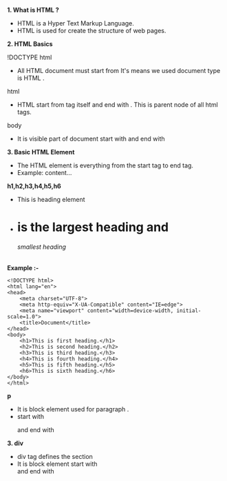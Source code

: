 **1. What is HTML ?**
- HTML is a Hyper Text Markup Language.
- HTML is used for create the structure of web pages.

**2. HTML Basics**

!DOCTYPE html
- All HTML document must start from <!DOCTYPE html> It's means we used document type is HTML .


html
- HTML start from <html> tag itself and end with </html>. This is parent node of all html tags.


body
- It is visible part of document start with <body> and end with </body>


**3. Basic HTML Element**
- The HTML element is everything from the start tag to end tag.
- Example: <tagname>content...</tagname>


**h1,h2,h3,h4,h5,h6**
- This is heading element
- <h1> is the largest heading and <h6> smallest heading

**Example :-**
``````
<!DOCTYPE html>
<html lang="en">
<head>
    <meta charset="UTF-8">
    <meta http-equiv="X-UA-Compatible" content="IE=edge">
    <meta name="viewport" content="width=device-width, initial-scale=1.0">
    <title>Document</title>
</head>
<body>
    <h1>This is first heading.</h1>
    <h2>This is second heading.</h2>
    <h3>This is third heading.</h3>
    <h4>This is fourth heading.</h4>
    <h5>This is fifth heading.</h5>
    <h6>This is sixth heading.</h6>
</body>
</html>
``````
**p**
- It is block element used for paragraph .
- start with <p> and end with </p>


**3. div**
- div tag defines the section
- It is block element start with <div> and end with </div>
